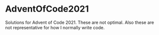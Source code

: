 # AdventOfCode2021

Solutions for Advent of Code 2021. These are not optimal. Also these are not representative for how I normally write code.
